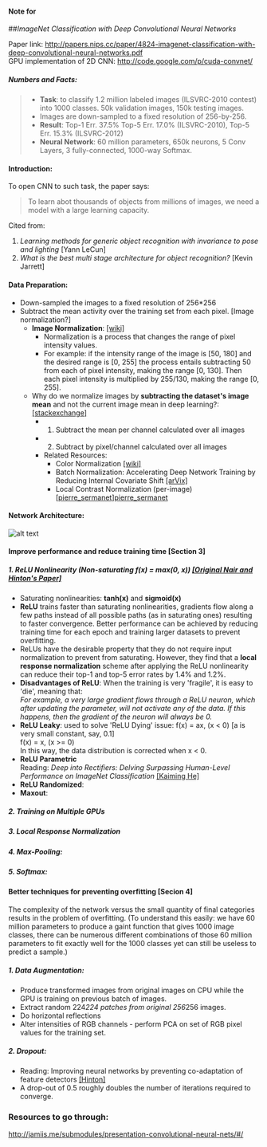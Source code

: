 #### Note for
##*ImageNet Classification with Deep Convolutional Neural Networks*

Paper link: http://papers.nips.cc/paper/4824-imagenet-classification-with-deep-convolutional-neural-networks.pdf   
GPU implementation of 2D CNN: http://code.google.com/p/cuda-convnet/

##### Numbers and Facts:
> - **Task**: to classify 1.2 million labeled images (ILSVRC-2010 contest) into 1000 classes. 50k validation images, 150k testing images.
> - Images are down-sampled to a fixed resolution of 256-by-256.
> - **Result**: Top-1 Err. 37.5% Top-5 Err. 17.0% (ILSVRC-2010), Top-5 Err. 15.3% (ILSVRC-2012)
> - **Neural Network**: 60 million parameters, 650k neurons, 5 Conv Layers, 3 fully-connected, 1000-way Softmax.

#### Introduction:
To open CNN to such task, the paper says:
> To learn abot thousands of objects from millions of images, we need a model with a large learning capacity.    

Cited from:    
1. *Learning methods for generic object recognition with invariance to pose and lighting* [Yann LeCun]    
2. *What is the best multi stage architecture for object recognition?* [Kevin Jarrett]

#### Data Preparation:
- Down-sampled the images to a fixed resolution of 256*256
- Subtract the mean activity over the training set from each pixel. [Image normalization?]
	+ **Image Normalization**: [[wiki]][normalization_wiki]
		* Normalization is a process that changes the range of pixel intensity values.
		* For example: if the intensity range of the image is [50, 180] and the desired range is [0, 255] the process entails subtracting 50 from each of pixel intensity, making the range [0, 130]. Then each pixel intensity is multiplied by 255/130, making the range [0, 255].
	+ Why do we normalize images by **subtracting the dataset's image mean** and not the current image mean in deep learning?: [[stackexchange]][normalize_image_stackexchange] 
		* 1. Subtract the mean per channel calculated over all images
		* 2. Subtract by pixel/channel calculated over all images
		* Related Resources:
			- Color Normalization [[wiki]][color_normalization_wiki]
			- Batch Normalization: Accelerating Deep Network Training by Reducing Internal Covariate Shift [[arVix]][batch_normal]
			- Local Contrast Normalization (per-image) [[pierre_sermanet]][pierre_sermanet]

#### Network Architecture:
![alt text](http://www.nallatech.com/wp-content/uploads/CNN-Figure-02.png)

#### Improve performance and reduce training time [Section 3]
##### 1. ReLU Nonlinearity (Non-saturating *f(x) = max(0, x)*) [[Original Nair and Hinton's Paper]][relu_paper]
- Saturating nonlinearities: **tanh(x)** and **sigmoid(x)** 
- **ReLU** trains faster than saturating nonlinearities, gradients flow along a few paths instead of all possible paths (as in saturating ones) resulting to faster convergence. Better performance can be achieved by reducing training time for each epoch and training larger datasets to prevent overfitting. 
- ReLUs have the desirable property that they do not require input normalization to prevent from saturating. However, they find that a **local response normalization** scheme after applying the ReLU nonlinearity can reduce their top-1 and top-5 error rates by 1.4% and 1.2%.
- **Disadvantages of ReLU**: When the training is very 'fragile', it is easy to 'die', meaning that:  
    *For example, a very large gradient flows through a ReLU neuron, which after updating the parameter, will not activate any of the data. If this happens, then the gradient of the neuron will always be 0.*
- **ReLU Leaky**: used to solve 'ReLU Dying' issue: 
    f(x) = ax, (x < 0) [a is very small constant, say, 0.1]  
    f(x) = x, (x >= 0)  
    In this way, the data distribution is corrected when x < 0.   
- **ReLU Parametric**    
    Reading: *Deep into Rectifiers: Delving Surpassing Human-Level Performance on ImageNet Classification* [[Kaiming He]][relu-p]  
- **ReLU Randomized**:
- **Maxout**:

##### 2. Training on Multiple GPUs
##### 3. Local Response Normalization
##### 4. Max-Pooling:
##### 5. Softmax:

#### Better techniques for preventing overfitting [Secion 4]  
The complexity of the network versus the small quantity of final categories results in the problem of overfitting. (To understand this easily: we have 60 million parameters to produce a gaint function that gives 1000 image classes, there can be numerous different combinations of those 60 million parameters to fit exactly well for the 1000 classes yet can still be useless to predict a sample.)

##### 1. Data Augmentation:
- Produce transformed images from original images on CPU while the GPU is training on previous batch of images. 
- Extract random 224*224 patches from original 256*256 images.
- Do horizontal reflections
- Alter intensities of RGB channels - perform PCA on set of RGB pixel values for the training set.

##### 2. Dropout:
- Reading: Improving neural networks by preventing co-adaptation of feature detectors [[Hinton]][dropout-paper]
- A drop-out of 0.5 roughly doubles the number of iterations required to converge.






### Resources to go through:
http://jamiis.me/submodules/presentation-convolutional-neural-nets/#/



[normalization_wiki]: https://en.wikipedia.org/wiki/Normalization_(image_processing)
[normalize_image_stackexchange]: http://stats.stackexchange.com/questions/211436/why-do-we-normalize-images-by-subtracting-the-datasets-image-mean-and-not-the-c
[color_normalization_wiki]: https://en.wikipedia.org/wiki/Color_normalization
[batch_normal]: https://arxiv.org/abs/1502.03167
[pierre_sermanet]: https://www.cs.nyu.edu/media/publications/sermanet_pierre.pdf
[relu_paper]: http://machinelearning.wustl.edu/mlpapers/paper_files/icml2010_NairH10.pdf
[relu-p]: https://arxiv.org/abs/1502.01852
[dropout-paper]: https://arxiv.org/pdf/1207.0580.pdf



